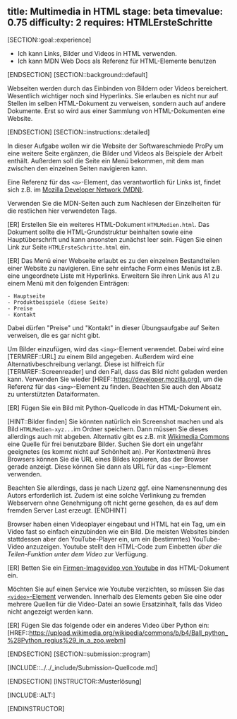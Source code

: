 title: Multimedia in HTML
stage: beta
timevalue: 0.75
difficulty: 2
requires: HTMLErsteSchritte
---
[SECTION::goal::experience]

- Ich kann Links, Bilder und Videos in HTML verwenden.
- Ich kann MDN Web Docs als Referenz für HTML-Elemente benutzen 

[ENDSECTION]
[SECTION::background::default]

Webseiten werden durch das Einbinden von Bildern oder Videos bereichert. Wesentlich wichtiger noch sind Hyperlinks. 
Sie erlauben es nicht nur auf Stellen im selben HTML-Dokument zu verweisen, sondern auch auf andere Dokumente. 
Erst so wird aus einer Sammlung von HTML-Dokumenten eine Website.

[ENDSECTION]
[SECTION::instructions::detailed]

In dieser Aufgabe wollen wir die Website der Softwareschmiede ProPy um eine weitere Seite ergänzen, 
die Bilder und Videos als Beispiele der Arbeit enthält. 
Außerdem soll die Seite ein Menü bekommen, mit dem man zwischen den einzelnen Seiten navigieren kann.

Eine Referenz für das `<a>`-Element, das verantwortlich für Links ist, findet sich z.B. im 
[Mozilla Developer Network (MDN)](https://developer.mozilla.org/en-US/docs/Web/HTML/Element/a). 

Verwenden Sie die MDN-Seiten auch zum Nachlesen der Einzelheiten für die restlichen
hier verwendeten Tags.

[ER] Erstellen Sie ein weiteres HTML-Dokument `HTMLMedien.html`. 
Das Dokument sollte die HTML-Grundstruktur beinhalten sowie eine Hauptüberschrift und kann ansonsten zunächst leer sein. 
Fügen Sie einen Link zur Seite `HTMLErsteSchritte.html` ein.

[ER] Das Menü einer Webseite erlaubt es zu den einzelnen Bestandteilen einer Website zu navigieren. 
Eine sehr einfache Form eines Menüs ist z.B. eine ungeordnete Liste mit Hyperlinks. 
Erweitern Sie ihren Link aus A1 zu einem Menü mit den folgenden Einträgen:
```text
- Hauptseite
- Produktbeispiele (diese Seite)
- Preise
- Kontakt
```

Dabei dürfen "Preise" und "Kontakt" in dieser Übungsaufgabe auf Seiten verweisen, die es gar nicht gibt.

Um Bilder einzufügen, wird das `<img>`-Element verwendet. 
Dabei wird eine [TERMREF::URL] zu einem Bild angegeben. 
Außerdem wird eine Alternativbeschreibung verlangt. 
Diese ist hilfreich für [TERMREF::Screenreader] und den Fall, dass das Bild nicht geladen werden kann. 
Verwenden Sie wieder [HREF::https://developer.mozilla.org], um die Referenz für das `<img>`-Element zu finden. 
Beachten Sie auch den Absatz zu unterstützten Dataiformaten.

[ER]  Fügen Sie ein Bild mit Python-Quellcode in das HTML-Dokument ein. 

[HINT::Bilder finden]
Sie könnten natürlich ein Screenshot machen und als Bild `HTMLMedien-xyz...`im Ordner speichern. 
Dann müssen Sie dieses allerdings auch mit abgeben. 
Alternativ gibt es z.B. mit [Wikimedia Commons](https://commons.wikimedia.org) eine Quelle für frei benutzbare Bilder.
Suchen Sie dort ein ungefähr geeignetes (es kommt nicht auf Schönheit an).
Per Kontextmenü ihres Browsers können Sie die URL eines Bildes kopieren, das der Browser gerade anzeigt. 
Diese können Sie dann als URL für das `<img>`-Element verwenden. 

Beachten Sie allerdings, dass je nach Lizenz ggf. eine Namensnennung des Autors erforderlich ist. 
Zudem ist eine solche Verlinkung zu fremden Webservern ohne Genehmigung oft nicht gerne gesehen, 
da es auf dem fremden Server Last erzeugt.
[ENDHINT]

Browser haben einen Videoplayer eingebaut und HTML hat ein Tag, um ein Video fast so einfach
einzubinden wie ein Bild.
Die meisten Websites binden stattdessen aber den YouTube-Player ein, um ein (bestimmtes) YouTube-Video
anzuzeigen.
Youtube stellt den HTML-Code zum Einbetten _über die Teilen-Funktion unter dem Video_ zur Verfügung.

[ER] Betten Sie ein 
[Firmen-Imagevideo von Youtube](https://www.youtube.com/results?search_query=software+compary+image+video)
in das HTML-Dokument ein.

Möchten Sie auf einen Service wie Youtube verzichten, so müssen Sie das 
[`<video>`-Element](https://developer.mozilla.org/en-US/docs/Web/HTML/Element/video) verwenden. 
Innerhalb des Elements geben Sie eine oder mehrere Quellen für die Video-Datei an sowie 
Ersatzinhalt, falls das Video nicht angezeigt werden kann.

[ER] Fügen Sie das folgende oder ein anderes Video über Python ein: 
[HREF::https://upload.wikimedia.org/wikipedia/commons/b/b4/Ball_python_%28Python_regius%29_in_a_zoo.webm]

[ENDSECTION]
[SECTION::submission::program]

[INCLUDE::../../_include/Submission-Quellcode.md]

[ENDSECTION]
[INSTRUCTOR::Musterlösung]

[INCLUDE::ALT:]

[ENDINSTRUCTOR]
